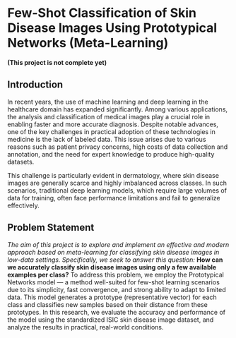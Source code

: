 # Few-Shot Classification of Skin Disease Images Using Prototypical Networks (Meta-Learning)

**(This project is not complete yet)**

## Introduction
In recent years, the use of machine learning and deep learning in the healthcare domain has expanded significantly. Among various applications, the analysis and classification of medical images play a crucial role in enabling faster and more accurate diagnosis. Despite notable advances, one of the key challenges in practical adoption of these technologies in medicine is the lack of labeled data. This issue arises due to various reasons such as patient privacy concerns, high costs of data collection and annotation, and the need for expert knowledge to produce high-quality datasets.

This challenge is particularly evident in dermatology, where skin disease images are generally scarce and highly imbalanced across classes. In such scenarios, traditional deep learning models, which require large volumes of data for training, often face performance limitations and fail to generalize effectively.



## Problem Statement
*The aim of this project is to explore and implement an effective and modern approach based on meta-learning for classifying skin disease images in low-data settings. Specifically, we seek to answer this question:*
**How can we accurately classify skin disease images using only a few available examples per class?**
To address this problem, we employ the Prototypical Networks model — a method well-suited for few-shot learning scenarios due to its simplicity, fast convergence, and strong ability to adapt to limited data. This model generates a prototype (representative vector) for each class and classifies new samples based on their distance from these prototypes.
In this research, we evaluate the accuracy and performance of the model using the standardized ISIC skin disease image dataset, and analyze the results in practical, real-world conditions.

